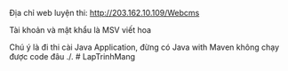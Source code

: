 Địa chỉ web luyện thi: http://203.162.10.109/Webcms

Tài khoản và mật khẩu là MSV viết hoa

Chú ý là đi thi cài Java Application, đừng có Java with Maven không chạy được code đâu ./.
#   L a p T r i n h M a n g  
 